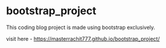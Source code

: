 # bootstrap_project
This coding blog project is made using bootstrap exclusively.

visit here - https://masterrachit777.github.io/bootstrap_project/
